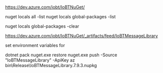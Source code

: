 https://dev.azure.com/iobt/IoBTNuGet/

nuget locals all -list
nuget locals global-packages -list

nuget locals global-packages -clear

https://dev.azure.com/iobt/IoBTNuGet/_artifacts/feed/IoBTMessageLibrary

set environment variables for 

dotnet pack
nuget.exe restore
nuget.exe push -Source "IoBTMessageLibrary" -ApiKey az bin\Release\IoBTMessageLibrary.7.9.3.nupkg
